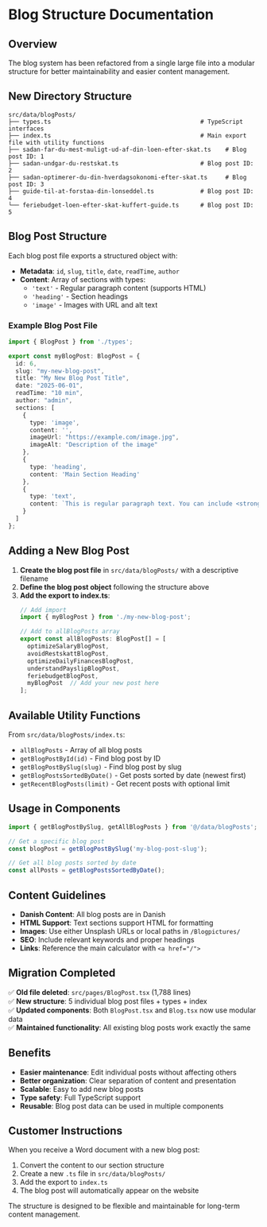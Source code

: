 # Blog Structure Documentation

## Overview
The blog system has been refactored from a single large file into a modular structure for better maintainability and easier content management.

## New Directory Structure

```
src/data/blogPosts/
├── types.ts                                          # TypeScript interfaces
├── index.ts                                          # Main export file with utility functions
├── sadan-far-du-mest-muligt-ud-af-din-loen-efter-skat.ts    # Blog post ID: 1
├── sadan-undgar-du-restskat.ts                       # Blog post ID: 2
├── sadan-optimerer-du-din-hverdagsokonomi-efter-skat.ts     # Blog post ID: 3
├── guide-til-at-forstaa-din-lonseddel.ts             # Blog post ID: 4
└── feriebudget-loen-efter-skat-kuffert-guide.ts      # Blog post ID: 5
```

## Blog Post Structure

Each blog post file exports a structured object with:

- **Metadata**: `id`, `slug`, `title`, `date`, `readTime`, `author`
- **Content**: Array of sections with types:
  - `'text'` - Regular paragraph content (supports HTML)
  - `'heading'` - Section headings
  - `'image'` - Images with URL and alt text

### Example Blog Post File

```typescript
import { BlogPost } from './types';

export const myBlogPost: BlogPost = {
  id: 6,
  slug: "my-new-blog-post",
  title: "My New Blog Post Title",
  date: "2025-06-01",
  readTime: "10 min",
  author: "admin",
  sections: [
    {
      type: 'image',
      content: '',
      imageUrl: "https://example.com/image.jpg",
      imageAlt: "Description of the image"
    },
    {
      type: 'heading',
      content: 'Main Section Heading'
    },
    {
      type: 'text',
      content: `This is regular paragraph text. You can include <strong>HTML formatting</strong> and <a href="/">links</a>.`
    }
  ]
};
```

## Adding a New Blog Post

1. **Create the blog post file** in `src/data/blogPosts/` with a descriptive filename
2. **Define the blog post object** following the structure above
3. **Add the export to index.ts**:
   ```typescript
   // Add import
   import { myBlogPost } from './my-new-blog-post';
   
   // Add to allBlogPosts array
   export const allBlogPosts: BlogPost[] = [
     optimizeSalaryBlogPost,
     avoidRestskattBlogPost,
     optimizeDailyFinancesBlogPost,
     understandPayslipBlogPost,
     feriebudgetBlogPost,
     myBlogPost  // Add your new post here
   ];
   ```

## Available Utility Functions

From `src/data/blogPosts/index.ts`:

- `allBlogPosts` - Array of all blog posts
- `getBlogPostById(id)` - Find blog post by ID
- `getBlogPostBySlug(slug)` - Find blog post by slug
- `getBlogPostsSortedByDate()` - Get posts sorted by date (newest first)
- `getRecentBlogPosts(limit)` - Get recent posts with optional limit

## Usage in Components

```typescript
import { getBlogPostBySlug, getAllBlogPosts } from '@/data/blogPosts';

// Get a specific blog post
const blogPost = getBlogPostBySlug('my-blog-post-slug');

// Get all blog posts sorted by date
const allPosts = getBlogPostsSortedByDate();
```

## Content Guidelines

- **Danish Content**: All blog posts are in Danish
- **HTML Support**: Text sections support HTML for formatting
- **Images**: Use either Unsplash URLs or local paths in `/Blogpictures/`
- **SEO**: Include relevant keywords and proper headings
- **Links**: Reference the main calculator with `<a href="/">`

## Migration Completed

✅ **Old file deleted**: `src/pages/BlogPost.tsx` (1,788 lines)  
✅ **New structure**: 5 individual blog post files + types + index  
✅ **Updated components**: Both `BlogPost.tsx` and `Blog.tsx` now use modular data  
✅ **Maintained functionality**: All existing blog posts work exactly the same  

## Benefits

- **Easier maintenance**: Edit individual posts without affecting others
- **Better organization**: Clear separation of content and presentation
- **Scalable**: Easy to add new blog posts
- **Type safety**: Full TypeScript support
- **Reusable**: Blog post data can be used in multiple components

## Customer Instructions

When you receive a Word document with a new blog post:

1. Convert the content to our section structure
2. Create a new `.ts` file in `src/data/blogPosts/`
3. Add the export to `index.ts`
4. The blog post will automatically appear on the website

The structure is designed to be flexible and maintainable for long-term content management. 